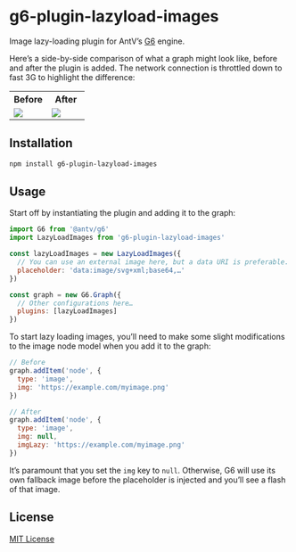 # g6-plugin-lazyload-images

Image lazy-loading plugin for AntV’s [G6](https://github.com/antvis/G6) engine.

Here’s a side-by-side comparison of what a graph might look like, before and after the plugin is added. The network connection is throttled down to fast 3G to highlight the difference:

<table>
  <tr>
    <th width="50%">Before</th>
    <th width="50%">After</th>
  </tr>
  <tr>
    <td width="50%">
      <img src="https://files.ifvictr.com/2021/03/g6-plugin-lazyload-images-before.gif" />
    </td>
    <td width="50%">
      <img src="https://files.ifvictr.com/2021/03/g6-plugin-lazyload-images-after.gif" />
    </td>
  </tr>
</table>

## Installation

```bash
npm install g6-plugin-lazyload-images
```

## Usage

Start off by instantiating the plugin and adding it to the graph:

```js
import G6 from '@antv/g6'
import LazyLoadImages from 'g6-plugin-lazyload-images'

const lazyLoadImages = new LazyLoadImages({
  // You can use an external image here, but a data URI is preferable.
  placeholder: 'data:image/svg+xml;base64,…'
})

const graph = new G6.Graph({
  // Other configurations here…
  plugins: [lazyLoadImages]
})
```

To start lazy loading images, you’ll need to make some slight modifications to the image node model when you add it to the graph:

```js
// Before
graph.addItem('node', {
  type: 'image',
  img: 'https://example.com/myimage.png'
})

// After
graph.addItem('node', {
  type: 'image',
  img: null,
  imgLazy: 'https://example.com/myimage.png'
})
```

It’s paramount that you set the `img` key to `null`. Otherwise, G6 will use its own fallback image before the placeholder is injected and you’ll see a flash of that image.

## License

[MIT License](LICENSE.txt)
